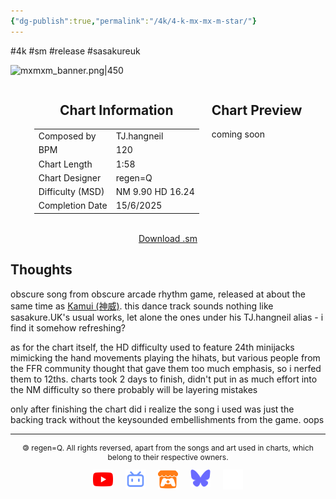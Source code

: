 ```yaml
---
{"dg-publish":true,"permalink":"/4k/4-k-mx-mx-m-star/"}
---
```


#4k #sm #release #sasakureuk

![mxmxm_banner.png|450](/img/user/assets/4k/mxmxm_banner.png)
<div style="display: flex; justify-content: center; gap: 20px;">
	<div>
		<h2 style="text-align: center;">Chart Information</h2>
		<table style="margin-left: auto; margin-right: auto;">
			<tr>
				<td>Composed by</td>
				<td>TJ.hangneil</td>
			</tr>
			<tr>
				<td>BPM</td>
				<td>120</td>
			</tr>
			<tr>
				<td>Chart Length</td>
				<td>1:58</td>
			</tr>
			<tr>
				<td>Chart Designer</td>
				<td>regen=Q</td>
			</tr>
			<tr>
				<td>Difficulty (MSD)</td>
				<td><span class="chart-diff etterna-nm">NM 9.90</span> <span class="chart-diff etterna-hd">HD 16.24</span></td>
			</tr>
			<tr>
				<td>Completion Date</td>
				<td>15/6/2025</td>
			</tr>
		</table>
	</div>
	<div>
		<h2 style="text-align: center;">Chart Preview</h2>
		coming soon
	</div>
</div>
<br>
<div style="display: flex; justify-content: center; gap: 20px;">
	<a href="https://github.com/keannyooi/regenq-charting-archive/raw/refs/heads/main/etterna/TJ.hangneil%20-%20MxMxM%20Star.zip" class="download-btn">Download .sm</a>
</div>

## Thoughts

obscure song from obscure arcade rhythm game, released at about the same time as [Kamui (神威)](https://www.youtube.com/watch?v=vHSYiBsIfow). this dance track sounds nothing like sasakure.UK's usual works, let alone the ones under his TJ.hangneil alias - i find it somehow refreshing? 

as for the chart itself, the HD difficulty used to feature 24th minijacks mimicking the hand movements playing the hihats, but various people from the FFR community thought that gave them too much emphasis, so i nerfed them to 12ths. charts took 2 days to finish, didn't put in as much effort into the NM difficulty so there probably will be layering mistakes

only after finishing the chart did i realize the song i used was just the backing track without the keysounded embellishments from the game. oops

<hr><p style="text-align: center; font-size: 12px;">🄯 regen=Q. All rights reversed, apart from the songs and art used in charts, which belong to their respective owners.</p> <div style="display: flex; flex-direction: row; justify-content: center; gap: 20px;"> 	<a href="https://www.youtube.com/@regen-Q" target="_blank"><img src="https://raw.githubusercontent.com/keannyooi/regenq-charting-archive/refs/heads/main/youtube.svg" width="32"></a> 	<a href="https://space.bilibili.com/3546594718780149" target="_blank"><img src="https://raw.githubusercontent.com/keannyooi/regenq-charting-archive/refs/heads/main/bilibili.svg" width="32"></a> 	<a href="https://regenq.itch.io/" target="_blank"><img src="https://raw.githubusercontent.com/keannyooi/regenq-charting-archive/refs/heads/main/itch.svg" width="32" target="_blank"></a> 	<a href="https://bsky.app/profile/regen-q.bsky.social" target="_blank"><img src="https://raw.githubusercontent.com/keannyooi/regenq-charting-archive/refs/heads/main/bluesky.svg" width="32"></a> 	<a href="https://github.com/keannyooi" target="_blank"><img src="https://raw.githubusercontent.com/keannyooi/regenq-charting-archive/refs/heads/main/github.svg" width="32"></a> </div>